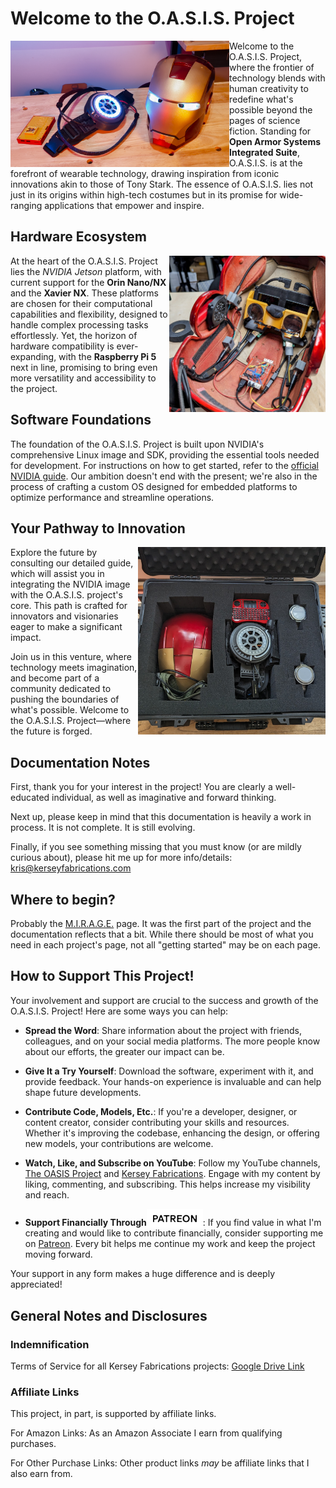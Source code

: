 # Welcome to the O.A.S.I.S. Project

<img src="assets/setup_on_table.png" alt="OASIS Hardware Setup" width="350" align="left" />

Welcome to the O.A.S.I.S. Project, where the frontier of technology blends with human creativity to redefine what's possible beyond the pages of science fiction. Standing for **Open Armor Systems Integrated Suite**, O.A.S.I.S. is at the forefront of wearable technology, drawing inspiration from iconic innovations akin to those of Tony Stark. The essence of O.A.S.I.S. lies not just in its origins within high-tech costumes but in its promise for wide-ranging applications that empower and inspire.

## Hardware Ecosystem

<img src="assets/inside_helmet_audio.jpg" alt="OASIS Helmet Internals" width="250" align="right" />

At the heart of the O.A.S.I.S. Project lies the *NVIDIA Jetson* platform, with current support for the **Orin Nano/NX** and the **Xavier NX**. These platforms are chosen for their computational capabilities and flexibility, designed to handle complex processing tasks effortlessly. Yet, the horizon of hardware compatibility is ever-expanding, with the **Raspberry Pi 5** next in line, promising to bring even more versatility and accessibility to the project.

## Software Foundations

The foundation of the O.A.S.I.S. Project is built upon NVIDIA's comprehensive Linux image and SDK, providing the essential tools needed for development. For instructions on how to get started, refer to the [official NVIDIA guide](https://developer.nvidia.com/embedded/learn/getting-started-jetson). Our ambition doesn't end with the present; we're also in the process of crafting a custom OS designed for embedded platforms to optimize performance and streamline operations.

## Your Pathway to Innovation

<img src="assets/helmet_storage.jpg" alt="OASIS Helmet in case" width="300" align="right" />

Explore the future by consulting our detailed guide, which will assist you in integrating the NVIDIA image with the O.A.S.I.S. project's core. This path is crafted for innovators and visionaries eager to make a significant impact.

Join us in this venture, where technology meets imagination, and become part of a community dedicated to pushing the boundaries of what's possible. Welcome to the O.A.S.I.S. Project—where the future is forged.

## Documentation Notes

First, thank you for your interest in the project! You are clearly a well-educated individual, as well as imaginative and forward thinking.

Next up, please keep in mind that this documentation is heavily a work in process. It is not complete. It is still evolving.

Finally, if you see something missing that you must know (or are mildly curious about), please hit me up for more info/details: [kris@kerseyfabrications.com](mailto:kris@kerseyfabrications.com)

## Where to begin?

Probably the [M.I.R.A.G.E.](mirage.md) page. It was the first part of the project and the documentation reflects that a bit. While there should be most of what you need in each project's page, not all "getting started" may be on each page.

## How to Support This Project!

Your involvement and support are crucial to the success and growth of the O.A.S.I.S. Project! Here are some ways you can help:

- **Spread the Word**: Share information about the project with friends, colleagues, and on your social media platforms. The more people know about our efforts, the greater our impact can be.

- **Give It a Try Yourself**: Download the software, experiment with it, and provide feedback. Your hands-on experience is invaluable and can help shape future developments.

- **Contribute Code, Models, Etc.**: If you're a developer, designer, or content creator, consider contributing your skills and resources. Whether it's improving the codebase, enhancing the design, or offering new models, your contributions are welcome.

- **Watch, Like, and Subscribe on YouTube**: Follow my YouTube channels, [The OASIS Project](https://www.youtube.com/@oasis-project) and [Kersey Fabrications](https://www.youtube.com/@kerseyfabs). Engage with my content by liking, commenting, and subscribing. This helps increase my visibility and reach.

- **Support Financially Through<a href="https://www.patreon.com/KerseyFabrications"><img src="/assets/PATREON_WORDMARK_1_BLACK_RGB.png" alt="Support through Patreon!" width="90" valign="bottom" /></a>**: If you find value in what I'm creating and would like to contribute financially, consider supporting me on [Patreon](https://www.patreon.com/KerseyFabrications). Every bit helps me continue my work and keep the project moving forward.

Your support in any form makes a huge difference and is deeply appreciated!

## General Notes and Disclosures

### Indemnification

Terms of Service for all Kersey Fabrications projects: [Google Drive Link](https://drive.google.com/file/d/12SaTTdokTTmvwS61yr0HYBqnAXmNBBCp/view)

### Affiliate Links

This project, in part, is supported by affiliate links.

For Amazon Links: As an Amazon Associate I earn from qualifying purchases.

For Other Purchase Links: Other product links *may* be affiliate links that I also earn from.

